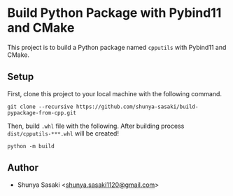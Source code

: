 # Build Python Package with Pybind11 and CMake

This project is to build a Python package named `cpputils` with Pybind11 and CMake.

## Setup

First, clone this project to your local machine with the following command.

```shell
git clone --recursive https://github.com/shunya-sasaki/build-pypackage-from-cpp.git
```

Then, build `.whl` file with the following. After building process `dist/cpputils-***.whl` will be created!

```shell
python -m build
```

## Author

- Shunya Sasaki &lt;shunya.sasaki1120@gmail.com&gt;
